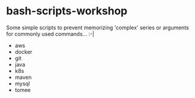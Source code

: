 # bash-scripts-workshop
Some simple scripts to prevent memorizing 'complex' series or arguments for commonly used commands... :-|

* aws
* docker
* git
* java
* k8s
* maven
* mysql
* tomee

